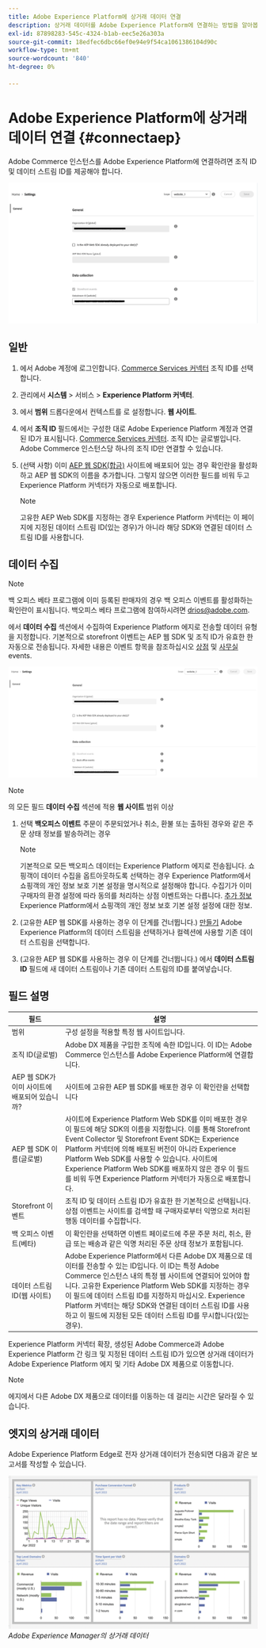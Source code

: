 ```yaml
---
title: Adobe Experience Platform에 상거래 데이터 연결
description: 상거래 데이터를 Adobe Experience Platform에 연결하는 방법을 알아봅니다.
exl-id: 87898283-545c-4324-b1ab-eec5e26a303a
source-git-commit: 18edfec6dbc66ef0e94e9f54ca1061386104d90c
workflow-type: tm+mt
source-wordcount: '840'
ht-degree: 0%

---
```


# Adobe Experience Platform에 상거래 데이터 연결 {#connectaep}

Adobe Commerce 인스턴스를 Adobe Experience Platform에 연결하려면 조직 ID 및 데이터 스트림 ID를 제공해야 합니다.

![Experience Platform 커넥터 구성](assets/epc-config-sf.png)

## 일반

1. 에서 Adobe 계정에 로그인합니다. [Commerce Services 커넥터](../landing/saas.md#organizationid) 조직 ID를 선택합니다.

1. 관리에서 **시스템** > 서비스 > **Experience Platform 커넥터**.

1. 에서 **범위** 드롭다운에서 컨텍스트를 로 설정합니다. **웹 사이트**.

1. 에서 **조직 ID** 필드에서는 구성한 대로 Adobe Experience Platform 계정과 연결된 ID가 표시됩니다. [Commerce Services 커넥터](../landing/saas.md#organizationid). 조직 ID는 글로벌입니다. Adobe Commerce 인스턴스당 하나의 조직 ID만 연결할 수 있습니다.

1. (선택 사항) 이미 [AEP 웹 SDK(합금)](https://experienceleague.adobe.com/docs/experience-platform/edge/home.html) 사이트에 배포되어 있는 경우 확인란을 활성화하고 AEP 웹 SDK의 이름을 추가합니다. 그렇지 않으면 이러한 필드를 비워 두고 Experience Platform 커넥터가 자동으로 배포합니다.

   >[!NOTE]
   >
   >고유한 AEP Web SDK를 지정하는 경우 Experience Platform 커넥터는 이 페이지에 지정된 데이터 스트림 ID(있는 경우)가 아니라 해당 SDK와 연결된 데이터 스트림 ID를 사용합니다.

## 데이터 수집

>[!NOTE]
>
>백 오피스 베타 프로그램에 이미 등록된 판매자의 경우 백 오피스 이벤트를 활성화하는 확인란이 표시됩니다. 백오피스 베타 프로그램에 참여하시려면 [drios@adobe.com](mailto:drios@adobe.com).

에서 **데이터 수집** 섹션에서 수집하여 Experience Platform 에지로 전송할 데이터 유형을 지정합니다. 기본적으로 storefront 이벤트는 AEP 웹 SDK 및 조직 ID가 유효한 한 자동으로 전송됩니다. 자세한 내용은 이벤트 항목을 참조하십시오 [상점](events.md#storefront-events) 및 [사무실](events.md#beta-order-status-events) events.

![베타 Experience Platform 커넥터 구성](assets/epc-config-beta.png)

>[!NOTE]
>
>의 모든 필드 **데이터 수집** 섹션에 적용 **웹 사이트** 범위 이상

1. 선택 **백오피스 이벤트** 주문이 주문되었거나 취소, 환불 또는 출하된 경우와 같은 주문 상태 정보를 발송하려는 경우

   >[!NOTE]
   >
   >기본적으로 모든 백오피스 데이터는 Experience Platform 에지로 전송됩니다. 쇼핑객이 데이터 수집을 옵트아웃하도록 선택하는 경우 Experience Platform에서 쇼핑객의 개인 정보 보호 기본 설정을 명시적으로 설정해야 합니다. 수집기가 이미 구매자의 환경 설정에 따라 동의를 처리하는 상점 이벤트와는 다릅니다. [추가 정보](https://experienceleague.adobe.com/docs/experience-platform/landing/governance-privacy-security/consent/adobe/dataset.html) Experience Platform에서 쇼핑객의 개인 정보 보호 기본 설정 설정에 대한 정보.

1. (고유한 AEP 웹 SDK를 사용하는 경우 이 단계를 건너뜁니다.) [만들기](https://experienceleague.adobe.com/docs/experience-platform/edge/datastreams/configure.html#create) Adobe Experience Platform의 데이터 스트림을 선택하거나 컬렉션에 사용할 기존 데이터 스트림을 선택합니다.

1. (고유한 AEP 웹 SDK를 사용하는 경우 이 단계를 건너뜁니다.) 에서 **데이터 스트림 ID** 필드에 새 데이터 스트림이나 기존 데이터 스트림의 ID를 붙여넣습니다.

## 필드 설명

| 필드 | 설명 |
|--- |--- |
| 범위 | 구성 설정을 적용할 특정 웹 사이트입니다. |
| 조직 ID(글로벌) | Adobe DX 제품을 구입한 조직에 속한 ID입니다. 이 ID는 Adobe Commerce 인스턴스를 Adobe Experience Platform에 연결합니다. |
| AEP 웹 SDK가 이미 사이트에 배포되어 있습니까? | 사이트에 고유한 AEP 웹 SDK를 배포한 경우 이 확인란을 선택합니다 |
| AEP 웹 SDK 이름(글로벌) | 사이트에 Experience Platform Web SDK를 이미 배포한 경우 이 필드에 해당 SDK의 이름을 지정합니다. 이를 통해 Storefront Event Collector 및 Storefront Event SDK는 Experience Platform 커넥터에 의해 배포된 버전이 아니라 Experience Platform Web SDK를 사용할 수 있습니다. 사이트에 Experience Platform Web SDK를 배포하지 않은 경우 이 필드를 비워 두면 Experience Platform 커넥터가 자동으로 배포합니다. |
| Storefront 이벤트 | 조직 ID 및 데이터 스트림 ID가 유효한 한 기본적으로 선택됩니다. 상점 이벤트는 사이트를 검색할 때 구매자로부터 익명으로 처리된 행동 데이터를 수집합니다. |
| 백 오피스 이벤트(베타) | 이 확인란을 선택하면 이벤트 페이로드에 주문 주문 처리, 취소, 환급 또는 배송과 같은 익명 처리된 주문 상태 정보가 포함됩니다. |
| 데이터 스트림 ID(웹 사이트) | Adobe Experience Platform에서 다른 Adobe DX 제품으로 데이터를 전송할 수 있는 ID입니다. 이 ID는 특정 Adobe Commerce 인스턴스 내의 특정 웹 사이트에 연결되어 있어야 합니다. 고유한 Experience Platform Web SDK를 지정하는 경우 이 필드에 데이터 스트림 ID를 지정하지 마십시오. Experience Platform 커넥터는 해당 SDK와 연결된 데이터 스트림 ID를 사용하고 이 필드에 지정된 모든 데이터 스트림 ID를 무시합니다(있는 경우). |

Experience Platform 커넥터 확장, 생성된 Adobe Commerce과 Adobe Experience Platform 간 링크 및 지정된 데이터 스트림 ID가 있으면 상거래 데이터가 Adobe Experience Platform 에지 및 기타 Adobe DX 제품으로 이동합니다.

>[!NOTE]
>
> 에지에서 다른 Adobe DX 제품으로 데이터를 이동하는 데 걸리는 시간은 달라질 수 있습니다.

## 엣지의 상거래 데이터

Adobe Experience Platform Edge로 전자 상거래 데이터가 전송되면 다음과 같은 보고서를 작성할 수 있습니다.

![Adobe Experience Manager의 상거래 데이터](assets/aem-data-1.png)
_Adobe Experience Manager의 상거래 데이터_
